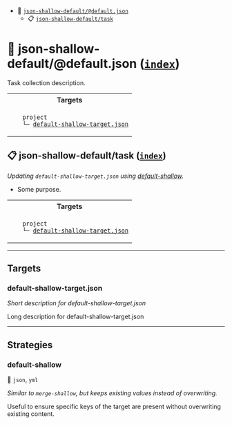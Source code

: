 - <a name="mock-plugin-task-idx-ref-json-shallow-defaultdefaultjson">:open_file_folder:</a> <a href="#mock-plugin-task-ref-json-shallow-defaultdefaultjson">`json-shallow-default/@default.json`</a>
  - <a name="mock-plugin-task-idx-ref-json-shallow-defaulttask">:clipboard:</a> <a href="#mock-plugin-task-ref-json-shallow-defaulttask">`json-shallow-default/task`</a>

# :open_file_folder: <a name="mock-plugin-task-ref-json-shallow-defaultdefaultjson">json-shallow-default/@default.json</a> (<a href="#mock-plugin-task-idx-ref-json-shallow-defaultdefaultjson">`index`</a>)

Task collection description.

<table>
  <tbody>
    <tr>
      <th>Targets</th>
    </tr>
    <tr>
      <td align="left" valign="top">
        <ul>
<code>project</code><br/>
<code>└─&nbsp;<a href="#mock-plugin-target-ref-default-shallow-targetjson">default-shallow-target.json</a></code><br/>
        </ul>
      </td>
    </tr>
  </tbody>
</table>

## :clipboard: <a name="mock-plugin-task-ref-json-shallow-defaulttask">json-shallow-default/task</a> (<a href="#mock-plugin-task-idx-ref-json-shallow-defaulttask">`index`</a>)

_Updating `default-shallow-target.json` using <a href="#mock-plugin-strat-ref-default-shallow">default-shallow</a>._

- Some purpose.

<table>
  <tbody>
    <tr>
      <th>Targets</th>
    </tr>
    <tr>
      <td align="left" valign="top">
        <ul>
<code>project</code><br/>
<code>└─&nbsp;<a href="#mock-plugin-target-ref-default-shallow-targetjson">default-shallow-target.json</a></code><br/>
        </ul>
      </td>
    </tr>
  </tbody>
</table>

------

## Targets

### <a name="mock-plugin-target-ref-default-shallow-targetjson">default-shallow-target.json</a>  

*Short description for default-shallow-target.json*

Long description for default-shallow-target.json

------

## Strategies

### <a name="mock-plugin-strat-ref-default-shallow">default-shallow</a>  

:small_blue_diamond: `json`, `yml`

*Similar to `merge-shallow`, but keeps existing values instead of overwriting.*

Useful to ensure specific keys of the target are present without overwriting existing content.

